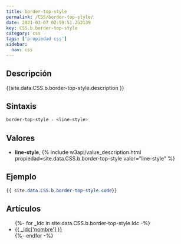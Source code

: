 ```yaml
---
title: border-top-style
permalink: /CSS/border-top-style/
date: 2021-03-07 02:59:51.252139
key: CSS.b.border-top-style
category: css
tags: ['propiedad css']
sidebar: 
  nav: css
---
```


## Descripción
{{site.data.CSS.b.border-top-style.description }}

## Sintaxis
~~~css
border-top-style : <line-style>
~~~

## Valores
* **line-style**,  {% include w3api/value_description.html propiedad=site.data.CSS.b.border-top-style valor="line-style" %}

## Ejemplo
~~~css
{{ site.data.CSS.b.border-top-style.code}}
~~~

## Artículos
<ul>
{%- for _ldc in site.data.CSS.b.border-top-style.ldc -%}
   <li>
       <a href="{{_ldc['url'] }}">{{ _ldc['nombre'] }}</a>
   </li>
{%- endfor -%}
</ul>
